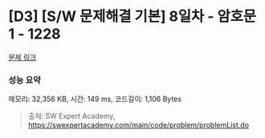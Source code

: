 # [D3] [S/W 문제해결 기본] 8일차 - 암호문1 - 1228 

[문제 링크](https://swexpertacademy.com/main/code/problem/problemDetail.do?contestProbId=AV14w-rKAHACFAYD) 

### 성능 요약

메모리: 32,356 KB, 시간: 149 ms, 코드길이: 1,106 Bytes



> 출처: SW Expert Academy, https://swexpertacademy.com/main/code/problem/problemList.do